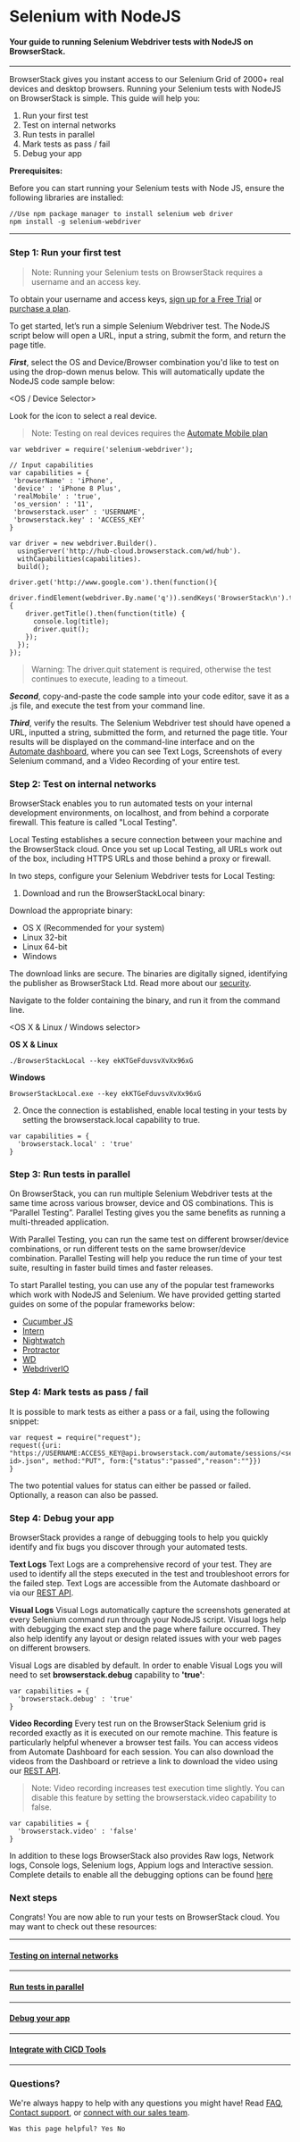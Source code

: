 # Selenium with NodeJS

#### Your guide to running Selenium Webdriver tests with NodeJS on BrowserStack.
***
BrowserStack gives you instant access to our Selenium Grid of 2000+ real devices and desktop browsers. Running your Selenium tests with NodeJS on BrowserStack is simple. This guide will help you:

1. Run your first test
2. Test on internal networks
3. Run tests in parallel
4. Mark tests as pass / fail
5. Debug your app


**Prerequisites:**

Before you can start running your Selenium tests with Node JS, ensure the following libraries are installed:

```
//Use npm package manager to install selenium web driver
npm install -g selenium-webdriver
```



***

### Step 1: Run your first test

> Note: Running your Selenium tests on BrowserStack requires a username and an access key.

To obtain your username and access keys, [sign up for a Free Trial](https://www.browserstack.com/users/sign_up) or [purchase a plan](https://www.browserstack.com/pricing).

To get started, let’s run a simple Selenium Webdriver test. The NodeJS script below will open a URL, input a string, submit the form, and return the page title.

***First***, select the OS and Device/Browser combination you'd like to test on using the drop-down menus below. This will automatically update the NodeJS code sample below:

<OS / Device Selector>

Look for the <real device> icon to select a real device.

> Note: Testing on real devices requires the [Automate Mobile plan](https://www.browserstack.com/pricing?tab=browser-plans-tab)

```
var webdriver = require('selenium-webdriver');

// Input capabilities
var capabilities = {
 'browserName' : 'iPhone',
 'device' : 'iPhone 8 Plus',
 'realMobile' : 'true',
 'os_version' : '11',
 'browserstack.user' : 'USERNAME',
 'browserstack.key' : 'ACCESS_KEY'
}

var driver = new webdriver.Builder().
  usingServer('http://hub-cloud.browserstack.com/wd/hub').
  withCapabilities(capabilities).
  build();

driver.get('http://www.google.com').then(function(){
  driver.findElement(webdriver.By.name('q')).sendKeys('BrowserStack\n').then(function(){
    driver.getTitle().then(function(title) {
      console.log(title);
      driver.quit();
    });
  });
});
```
> Warning: The driver.quit statement is required, otherwise the test continues to execute, leading to a timeout.


***Second***, copy-and-paste the code sample into your code editor, save it as a .js file, and execute the test from your command line.

***Third***, verify the results. The Selenium Webdriver test should have opened a URL, inputted a string, submitted the form, and returned the page title. Your results will be displayed on the command-line interface and on the [Automate dashboard](https://automate.browserstack.com), where you can see Text Logs, Screenshots of every Selenium command, and a Video Recording of your entire test.

### Step 2: Test on internal networks

BrowserStack enables you to run automated tests on your internal development environments, on localhost, and from behind a corporate firewall. This feature is called "Local Testing".

Local Testing establishes a secure connection between your machine and the BrowserStack cloud. Once you set up Local Testing, all URLs work out of the box, including HTTPS URLs and those behind a proxy or firewall.

In two steps, configure your Selenium Webdriver tests for Local Testing:

1. Download and run the BrowserStackLocal binary:

  Download the appropriate binary:

  - OS X (Recommended for your system)
  - Linux 32-bit
  - Linux 64-bit
  - Windows

  The download links are secure. The binaries are digitally signed, identifying the publisher as BrowserStack Ltd. Read more about our [security](https://www.browserstack.com/security#local-testing).

  Navigate to the folder containing the binary, and run it from the command line.

  <OS X & Linux / Windows selector>

  **OS X & Linux**
  ```
  ./BrowserStackLocal --key ekKTGeFduvsvXvXx96xG
  ```

  **Windows**
  ```
  BrowserStackLocal.exe --key ekKTGeFduvsvXvXx96xG
  ```
2. Once the connection is established, enable local testing in your tests by setting the browserstack.local capability to true.
```
var capabilities = {
  'browserstack.local' : 'true'
}
```

### Step 3: Run tests in parallel
On BrowserStack, you can run multiple Selenium Webdriver tests at the same time across various browser, device and OS combinations. This is “Parallel Testing”. Parallel Testing gives you the same benefits as running a multi-threaded application.

With Parallel Testing, you can run the same test on different browser/device combinations, or run different tests on the same browser/device combination. Parallel Testing will help you reduce the run time of your test suite, resulting in faster build times and faster releases.

To start Parallel testing, you can use any of the popular test frameworks which work with NodeJS and Selenium. We have provided getting started guides on some of the popular frameworks below:
- [Cucumber JS](https://www.browserstack.com/automate/cucumberjs)
- [Intern](https://www.browserstack.com/automate/intern)
- [Nightwatch](https://www.browserstack.com/automate/nightwatch)
- [Protractor](https://www.browserstack.com/automate/protractor)
- [WD](https://www.browserstack.com/automate/wd)
- [WebdriverIO](https://www.browserstack.com/automate/webdriverio)

### Step 4: Mark tests as pass / fail
It is possible to mark tests as either a pass or a fail, using the following snippet:

```
var request = require("request");
request({uri: "https://USERNAME:ACCESS_KEY@api.browserstack.com/automate/sessions/<session-id>.json", method:"PUT", form:{"status":"passed","reason":""}})
}
```
The two potential values for status can either be passed or failed. Optionally, a reason can also be passed.

### Step 4: Debug your app
BrowserStack provides a range of debugging tools to help you quickly identify and fix bugs you discover through your automated tests.

**Text Logs**
Text Logs are a comprehensive record of your test. They are used to identify all the steps executed in the test and troubleshoot errors for the failed step. Text Logs are accessible from the Automate dashboard or via our [REST API](https://www.browserstack.com/docs/selenium/api-reference).

**Visual Logs**
Visual Logs automatically capture the screenshots generated at every Selenium command run through your NodeJS script. Visual logs help with debugging the exact step and the page where failure occurred. They also help identify any layout or design related issues with your web pages on different browsers.

Visual Logs are disabled by default. In order to enable Visual Logs you will need to set **browserstack.debug** capability to **'true'**:
```
var capabilities = {
  'browserstack.debug' : 'true'
}
```
**Video Recording**
Every test run on the BrowserStack Selenium grid is recorded exactly as it is executed on our remote machine. This feature is particularly helpful whenever a browser test fails. You can access videos from Automate Dashboard for each session. You can also download the videos from the Dashboard or retrieve a link to download the video using our [REST API](https://www.browserstack.com/docs/selenium/api-reference).

>Note: Video recording increases test execution time slightly. You can disable this feature by setting the browserstack.video capability to false.

```
var capabilities = {
  'browserstack.video' : 'false'
}
```

In addition to these logs BrowserStack also provides Raw logs, Network logs, Console logs, Selenium logs, Appium logs and Interactive session. Complete details to enable all the debugging options can be found [here](https://www.browserstack.com/docs/automate/selenium/java-testng/debug-failed-tests)

### Next steps
Congrats! You are now able to run your tests on BrowserStack cloud. You may want to check out these resources:
***
#### [Testing on internal networks](https://www.browserstack.com/docs/selenium/<language>/getting-started-with-local-testing)
***
#### [Run tests in parallel](https://www.browserstack.com/docs/selenium/<language>/getting-started-with-parallel-testing)
***
#### [Debug your app](https://www.browserstack.com/docs/selenium/<language>/view-test-results)
***
#### [Integrate with CICD Tools](https://www.browserstack.com/docs/selenium/<language>/jenkins)
***
### Questions?
We're always happy to help with any questions you might have! Read [FAQ](https://www.browserstack.com/support?tag=automate), [Contact support](https://www.browserstack.com/contact), or [connect with our sales team](https://www.browserstack.com/contact#sales).

```
Was this page helpful? Yes No
```
